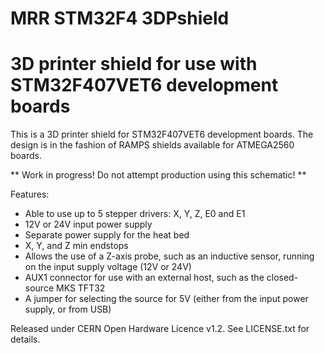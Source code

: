 # MRR STM32F4 3DPshield
# 3D printer shield for use with STM32F407VET6 development boards

This is a 3D printer shield for STM32F407VET6 development boards. The design is in the fashion of RAMPS shields available for ATMEGA2560 boards.

** Work in progress! Do not attempt production using this schematic! **

Features:
- Able to use up to 5 stepper drivers: X, Y, Z, E0 and E1
- 12V or 24V input power supply
- Separate power supply for the heat bed
- X, Y, and Z min endstops
- Allows the use of a Z-axis probe, such as an inductive sensor, running on the input supply voltage (12V or 24V)
- AUX1 connector for use with an external host, such as the closed-source MKS TFT32
- A jumper for selecting the source for 5V (either from the input power supply, or from USB)

Released under CERN Open Hardware Licence v1.2. See LICENSE.txt for details.

